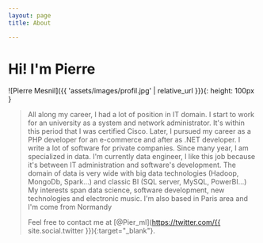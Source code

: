 ```yaml
---
layout: page
title: About

---
```


# Hi! I'm Pierre

![Pierre Mesnil]({{ 'assets/images/profil.jpg' | relative_url }}){: height: 100px }

>All along my career, I had a lot of position in IT domain. I start to work for an university as a system and network administrator. It's within this period that I was certified Cisco.
>Later, I pursued my career as a PHP developer for an e-commerce and after as .NET developer. I write a lot of software for private companies.
>Since many year, I am specialized in data. I'm currently data engineer, I like this job because it's between IT administration and software's development. The domain of data is very wide with big data technologies (Hadoop, MongoDb, Spark...) and classic BI (SQL server, MySQL, PowerBI...)
>My interests span data science, software development, new technologies and electronic music.
>I'm also based in Paris area and I'm come from Normandy
>
>Feel free to contact me at [@Pier_ml](https://twitter.com/{{ site.social.twitter }}){:target="_blank"}.
